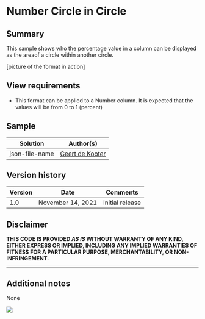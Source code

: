 # Number Circle in Circle

## Summary
This sample shows who the percentage value in a column can be displayed as the areaof a circle within  another circle.

[picture of the format in action]

## View requirements
- This format can be applied to a Number column. It is expected that the values will be from 0 to 1 (percent)


## Sample

Solution|Author(s)
--------|---------
json-file-name | [Geert de Kooter](@gdekooter)

## Version history

Version|Date|Comments
-------|----|--------
1.0|November 14, 2021|Initial release

## Disclaimer
**THIS CODE IS PROVIDED *AS IS* WITHOUT WARRANTY OF ANY KIND, EITHER EXPRESS OR IMPLIED, INCLUDING ANY IMPLIED WARRANTIES OF FITNESS FOR A PARTICULAR PURPOSE, MERCHANTABILITY, OR NON-INFRINGEMENT.**

---

## Additional notes
None

<img src="https://telemetry.sharepointpnp.com/sp-dev-list-formatting/column-samples/number-circle-in-circle" />
